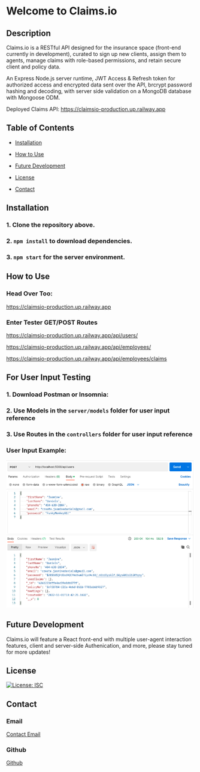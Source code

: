 # Welcome to Claims.io

## Description

Claims.io is a RESTful API designed for the insurance space (front-end currently in development), curated to sign up new clients, assign them to agents, manage claims with role-based permissions, and retain secure client and policy data.

An Express Node.js server runtime, JWT Access & Refresh token for authorized access and encrypted data sent over the API, brcrypt password hashing and decoding, with server side validation on a MongoDB database with Mongoose ODM.

Deployed Claims API: https://claimsio-production.up.railway.app

## Table of Contents

- [Installation](#installation)

- [How to Use](#how-to-use)

- [Future Development](#future-development)

- [License](#license)

- [Contact](#contact)

## Installation

### 1. Clone the repository above.
### 2. ` npm install ` to download dependencies.
### 3. ` npm start ` for the server environment.

## How to Use

### Head Over Too:
https://claimsio-production.up.railway.app

### Enter Tester GET/POST Routes
https://claimsio-production.up.railway.app/api/users/

https://claimsio-production.up.railway.app/api/employees/

https://claimsio-production.up.railway.app/api/employees/claims

## For User Input Testing

### 1. Download Postman or Insomnia:

### 2. Use Models in the `server/models` folder for user input reference

### 3. Use Routes in the `controllers` folder for user input reference

### User Input Example:
![Claims.io User Input Example](./client/src/images/Claims.io-user-example.png)

## Future Development

Claims.io will feature a React front-end with multiple user-agent interaction features, client and server-side Authenication, and more, please stay tuned for more updates!

## License

[![License: ISC](https://img.shields.io/badge/License-ISC-blue.svg)](https://opensource.org/licenses/ISC)

## Contact

### Email

[Contact Email](mailto:create.jasminedaniels@gmail.com)

### Github

[Github](https://github.com/JasmineDaniels)